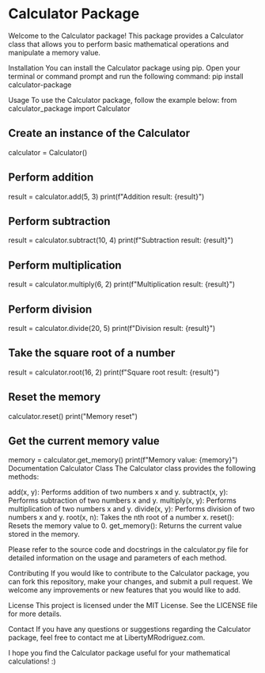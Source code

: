 # Calculator Package
Welcome to the Calculator package! This package provides a Calculator class that allows you to perform basic mathematical operations and manipulate a memory value.

Installation
You can install the Calculator package using pip. Open your terminal or command prompt and run the following command:
pip install calculator-package

Usage
To use the Calculator package, follow the example below:
from calculator_package import Calculator

## Create an instance of the Calculator
calculator = Calculator()

## Perform addition
result = calculator.add(5, 3)
print(f"Addition result: {result}")

## Perform subtraction
result = calculator.subtract(10, 4)
print(f"Subtraction result: {result}")

## Perform multiplication
result = calculator.multiply(6, 2)
print(f"Multiplication result: {result}")

## Perform division
result = calculator.divide(20, 5)
print(f"Division result: {result}")

## Take the square root of a number
result = calculator.root(16, 2)
print(f"Square root result: {result}")

## Reset the memory
calculator.reset()
print("Memory reset")

## Get the current memory value
memory = calculator.get_memory()
print(f"Memory value: {memory}")
Documentation
Calculator Class
The Calculator class provides the following methods:

add(x, y): Performs addition of two numbers x and y.
subtract(x, y): Performs subtraction of two numbers x and y.
multiply(x, y): Performs multiplication of two numbers x and y.
divide(x, y): Performs division of two numbers x and y.
root(x, n): Takes the nth root of a number x.
reset(): Resets the memory value to 0.
get_memory(): Returns the current value stored in the memory.

Please refer to the source code and docstrings in the calculator.py file for detailed information on the usage and parameters of each method.

Contributing
If you would like to contribute to the Calculator package, you can fork this repository, make your changes, and submit a pull request. We welcome any improvements or new features that you would like to add.

License
This project is licensed under the MIT License. See the LICENSE file for more details.

Contact
If you have any questions or suggestions regarding the Calculator package, feel free to contact me at LibertyMRodriguez.com.

I hope you find the Calculator package useful for your mathematical calculations! :) 
